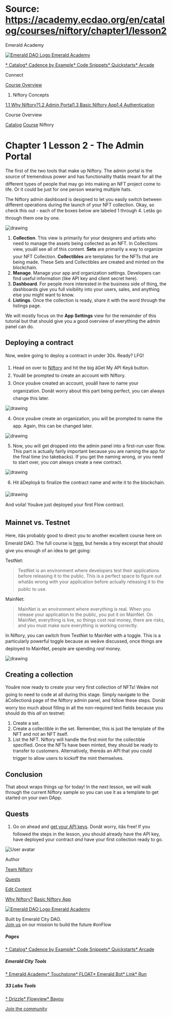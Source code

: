 # Source: https://academy.ecdao.org/en/catalog/courses/niftory/chapter1/lesson2

Emerald Academy





[![Emerald DAO Logo](/ea-logo.png)
Emerald Academy](/en/)


[* Catalog](/en/catalog)[* Cadence by Example](/en/cadence-by-example)[* Code Snippets](/en/snippets)[* Quickstarts](/en/quickstarts)[* Arcade](https://arcade.ecdao.org)

Connect



[Course Overview](/en/catalog/courses/niftory)

1. Niftory Concepts

[1.1 Why Niftory?](/en/catalog/courses/niftory/chapter1/lesson1)[1.2 Admin Portal](/en/catalog/courses/niftory/chapter1/lesson2)[1.3 Basic Niftory App](/en/catalog/courses/niftory/chapter1/lesson3)[1.4 Authentication](/en/catalog/courses/niftory/chapter1/lesson4)

Course Overview

[Catalog](/en/catalog)
[Course](/en/catalog/courses/niftory)
Niftory

# Chapter 1 Lesson 2 - The Admin Portal

The first of the two tools that make up Niftory. The admin portal is the source of tremendous power and has functionality thatâs meant for all the different types of people that may go into making an NFT project come to life. Or it could be just for one person wearing multiple hats.

The Niftory admin dashboard is designed to let you easily switch between different operations during the launch of your NFT collection. Okay, so check this out - each of the boxes below are labeled 1 through 4. Letâs go through them one by one.

![drawing](/courses/niftory/niftory-welcome.png)

1. **Collection**. This view is primarily for your designers and artists who need to manage the assets being collected as an NFT. In Collections view, youâll see all of this content. **Sets** are primarily a way to organize your NFT Collection. **Collectibles** are templates for the NFTs that are being made. These Sets and Collectibles are created and minted on the blockchain.
2. **Manage**. Manage your app and organization settings. Developers can find useful information (like API key and client secret here).
3. **Dashboard**. For people more interested in the business side of thing, the dashboards give you full visibility into your users, sales, and anything else you might want to know.
4. **Listings**. Once the collection is ready, share it with the word through the listings page.

We will mostly focus on the **App Settings** view for the remainder of this tutorial but that should give you a good overview of everything the admin panel can do.

## Deploying a contract

Now, weâre going to deploy a contract in under 30s. Ready? LFG!

1. Head on over to [Niftory](https://www.niftory.com/) and hit the big âGet My API Keyâ button.
2. Youâll be prompted to create an account with Niftory.
3. Once youâve created an account, youâll have to name your organization. Donât worry about this part being perfect, you can always change this later.

![drawing](/courses/niftory/niftory-org-name.png)

4. Once youâve create an organization, you will be prompted to name the app. Again, this can be changed later.

![drawing](/courses/niftory/niftory-app-name.png)

5. Now, you will get dropped into the admin panel into a first-run user flow. This part is actually fairly important because you are naming the app for the final time (no takebacks). If you get the naming wrong, or you need to start over, you *can* always create a new contract.

![drawing](/courses/niftory/niftory-contract-name.png)

6. Hit âDeployâ to finalize the contract name and write it to the blockchain.

![drawing](/courses/niftory/niftory-deploy.png)

And voila! Youâve just deployed your first Flow contract.

## Mainnet vs. Testnet

Here, itâs probably good to direct you to another excellent course here on Emerald DAO. The full course is [here](https://academy.ecdao.org/en/catalog/courses/beginner-dapp/chapter1/lesson1#mainnet-vs-testnet), but hereâs a tiny excerpt that should give you enough of an idea to get going:

TestNet:

> TestNet is an environment where developers test their applications before releasing it to the public. This is a perfect space to figure out whatâs wrong with your application before actually releasing it to the public to use.

MainNet:

> MainNet is an environment where everything is real. When you release your application to the public, you put it on MainNet. On MainNet, everything is live, so things cost real money, there are risks, and you must make sure everything is working correctly.

In Niftory, you can switch from TestNet to MainNet with a toggle. This is a particularly powerful toggle because as weâve discussed, once things are deployed to MainNet, people are spending *real* money.

![drawing](/courses/niftory/niftory-admin.png)

## Creating a collection

Youâre now ready to create your very first collection of NFTs! Weâre not going to need to code at all during this stage. Simply navigate to the âCollectionâ page of the Niftory admin panel, and follow these steps. Donât worry too much about filling in all the non-required text fields because you should do this *all* on testnet:

1. Create a set.
2. Create a collectible in the set. Remember, this is just the template of the NFT and not an NFT itself.
3. List the NFT. Niftory will handle the first mint for the collectible specified. Once the NFTs have been minted, they should be ready to transfer to customers. Alternatively, thereâs an API that you could trigger to allow users to kickoff the mint themselves.

## Conclusion

That about wraps things up for today! In the next lesson, we will walk through the current Niftory sample so you can use it as a template to get started on your own DApp.

## Quests

1. Go on ahead and [get your API keys](https://docs.niftory.com/home/get-your-api-keys). Donât worry, itâs free! If you followed the steps in the lesson, you should already have the API key, have deployed your contract *and* have your first collection ready to go.

![User avatar](https://i.imgur.com/bymjTdC.png)

Author

[Team Niftory](https://twitter.com/niftory)

[Quests](#quests)

[Edit Content](https://github.com/emerald-dao/emerald-academy-v2/tree/main/src/lib/content/courses/niftory/en/chapter1/lesson2.md)

[Why Niftory?](/en/catalog/courses/niftory/chapter1/lesson1)
[Basic Niftory App](/en/catalog/courses/niftory/chapter1/lesson3)



[![Emerald DAO Logo](/ea-logo.png)
Emerald Academy](/en/)

Built by Emerald City DAO.  
[Join us](https://discord.gg/emerald-city-906264258189332541) on our mission to build the future #onFlow

##### Pages

[* Catalog](/en/catalog)[* Cadence by Example](/en/cadence-by-example)[* Code Snippets](/en/snippets)[* Quickstarts](/en/quickstarts)[* Arcade](https://arcade.ecdao.org)


##### Emerald City Tools

[* Emerald Academy](https://academy.ecdao.org/)[* Touchstone](https://touchstone.city/)[* FLOAT](https://floats.city/)[* Emerald Bot](https://bot.ecdao.org/)[* Link](https://link.ecdao.org/)[* Run](https://run.ecdao.org/)


##### 33 Labs Tools

[* Drizzle](https://drizzle33.app/)[* Flowview](https://flowview.app/)[* Bayou](https://bayou33.app/)

[Join the community](https://discord.gg/emerald-city-906264258189332541)